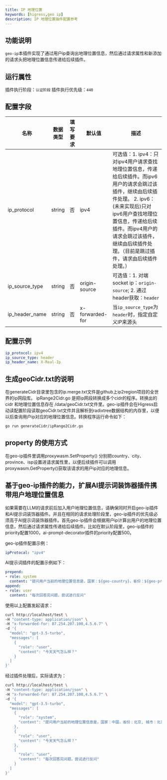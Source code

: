 ```yaml
---
title: IP 地理位置
keywords: [higress,geo ip]
description: IP 地理位置插件配置参考
---
```



## 功能说明

`geo-ip`本插件实现了通过用户ip查询出地理位置信息，然后通过请求属性和新添加的请求头把地理位置信息传递给后续插件。

## 运行属性

插件执行阶段：`认证阶段`
插件执行优先级：`440`

## 配置字段
| 名称            | 数据类型     | 填写要求    |  默认值          | 描述      |
| --------        | --------    | --------   | --------          | -------- |
|  ip_protocol    |  string     |  否        |   ipv4             |  可选值：1. ipv4：只对ipv4用户请求查找地理位置信息，传递给后续插件。而ipv6用户的请求会跳过该插件，继续由后续插件处理。 2. ipv6：(未来实现后)只对ipv6用户查找地理位置信息，传递给后续插件。而ipv4用户的请求会跳过该插件，继续由后续插件处理。（目前是跳过插件，请求由后续插件处理。）
|  ip_source_type |  string     |  否        |   origin-source    |  可选值：1. 对端socket ip：`origin-source`; 2. 通过header获取：`header`  |
|  ip_header_name |  string     |  否        |   x-forwarded-for  |  当`ip_source_type`为`header`时，指定自定义IP来源头                      |


## 配置示例

```yaml
ip_protocol: ipv4
ip_source_type: header
ip_header_name: X-Real-Ip
```

## 生成geoCidr.txt的说明

在generateCidr目录里包含的ip.merge.txt文件是github上ip2region项目的全世界的ip网段库。 ipRange2Cidr.go 是把ip网段转换成多个cidr的程序。转换出的cidr 和地理位置信息存在 /data/geoCidr.txt文件里。geo-ip插件会在Higress启动读配置阶段读取geoCidr.txt文件并且解析到radixtree数据结构的内存里，以便以后查询用户ip对应的地理位置信息。转换程序运行命令如下：

```bash
go run generateCidr/ipRange2Cidr.go
```

## property 的使用方式
在geo-ip插件里调用proxywasm.SetProperty() 分别把country、city、province、isp设置进请求属性里，以便后续插件可以调用proxywasm.GetProperty()获取该请求的用户ip对应的地理信息。

## 基于geo-ip插件的能力，扩展AI提示词装饰器插件携带用户地理位置信息
如果需要在LLM的请求前后加入用户地理位置信息，请确保同时开启geo-ip插件和AI提示词装饰器插件。并且在相同的请求处理阶段里，geo-ip插件的优先级必须高于AI提示词装饰器插件。首先geo-ip插件会根据用户ip计算出用户的地理位置信息，然后通过请求属性传递给后续插件。比如在默认阶段里，geo-ip插件的priority配置1000，ai-prompt-decorator插件的priority配置500。

geo-ip插件配置示例：
```yaml
ipProtocal: "ipv4"
```




AI提示词插件的配置示例如下：
```yaml
prepend:
- role: system
  content: "提问用户当前的地理位置信息是，国家：${geo-country}，省份：${geo-province}, 城市：${geo-city}"
append:
- role: user
  content: "每次回答完问题，尝试进行反问"
```

使用以上配置发起请求：

```bash
curl http://localhost/test \
-H "content-type: application/json" \
-H "x-forwarded-for: 87.254.207.100,4.5.6.7" \
-d '{
  "model": "gpt-3.5-turbo",
  "messages": [
    {
      "role": "user",
      "content": "今天天气怎么样？"
    }
  ]
}'
```

经过插件处理后，实际请求为：

```bash
curl http://localhost/test \
-H "content-type: application/json" \
-H "x-forwarded-for: 87.254.207.100,4.5.6.7" \
-d '{
  "model": "gpt-3.5-turbo",
  "messages": [
    {
      "role": "system",
      "content": "提问用户当前的地理位置信息是，国家：中国，省份：北京, 城市：北京"
    },
    {
      "role": "user",
      "content": "今天天气怎么样？"
    },
    {
      "role": "user",
      "content": "每次回答完问题，尝试进行反问"
    }
  ]
}'
```
